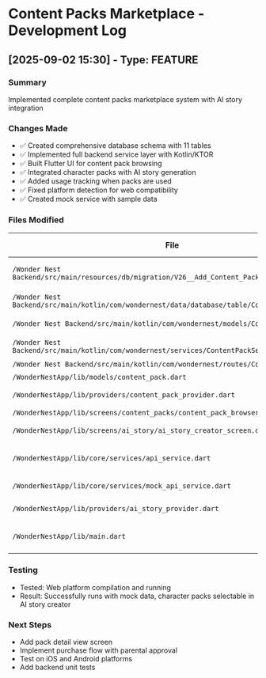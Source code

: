 # Content Packs Marketplace - Development Log

## [2025-09-02 15:30] - Type: FEATURE

### Summary
Implemented complete content packs marketplace system with AI story integration

### Changes Made
- ✅ Created comprehensive database schema with 11 tables
- ✅ Implemented full backend service layer with Kotlin/KTOR
- ✅ Built Flutter UI for content pack browsing
- ✅ Integrated character packs with AI story generation
- ✅ Added usage tracking when packs are used
- ✅ Fixed platform detection for web compatibility
- ✅ Created mock service with sample data

### Files Modified
| File | Change Type | Description |
|------|------------|-------------|
| `/Wonder Nest Backend/src/main/resources/db/migration/V26__Add_Content_Packs_System.sql` | CREATE | Complete database schema |
| `/Wonder Nest Backend/src/main/kotlin/com/wondernest/data/database/table/ContentPackTables.kt` | CREATE | Exposed ORM tables |
| `/Wonder Nest Backend/src/main/kotlin/com/wondernest/models/ContentPack.kt` | CREATE | Kotlin data models |
| `/Wonder Nest Backend/src/main/kotlin/com/wondernest/services/ContentPackService.kt` | CREATE | Service implementation |
| `/Wonder Nest Backend/src/main/kotlin/com/wondernest/routes/ContentPackRoutes.kt` | CREATE | API endpoints |
| `/WonderNestApp/lib/models/content_pack.dart` | CREATE | Flutter models |
| `/WonderNestApp/lib/providers/content_pack_provider.dart` | CREATE | State management |
| `/WonderNestApp/lib/screens/content_packs/content_pack_browser_screen.dart` | CREATE | Browse UI |
| `/WonderNestApp/lib/screens/ai_story/ai_story_creator_screen.dart` | MODIFY | Added pack selection |
| `/WonderNestApp/lib/core/services/api_service.dart` | MODIFY | Added pack APIs, fixed web platform |
| `/WonderNestApp/lib/core/services/mock_api_service.dart` | MODIFY | Added mock pack data |
| `/WonderNestApp/lib/providers/ai_story_provider.dart` | MODIFY | Added usage tracking |
| `/WonderNestApp/lib/main.dart` | MODIFY | Added /content-packs route |

### Testing
- Tested: Web platform compilation and running
- Result: Successfully runs with mock data, character packs selectable in AI story creator

### Next Steps
- Add pack detail view screen
- Implement purchase flow with parental approval
- Test on iOS and Android platforms
- Add backend unit tests